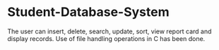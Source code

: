 # Student-Database-System
The user can insert, delete, search, update, sort, view report card and display records. Use of file handling operations in C has been done.
